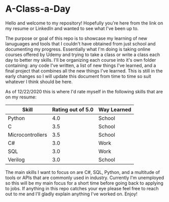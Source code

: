 # A-Class-a-Day

Hello and welcome to my repository!  Hopefully you're here from the link on my resume or LinkedIn and wanted to see what I've been up to.  

The purpose or goal of this repo is to showcase my learning of new lanuguages and tools that I couldn't have obtained from just school and documenting my progress. 
Essentially what I'm doing is taking online courses offered by Udemy and trying to take a class or write a class each day to better my skills. 
I'll be organizing each course into it's own folder containing: any code I've written, a list of new things I've learned, and a final project that combines all the new things I've learned.
This is still in the early changes so I will update this document from time to time so suit whatever I think should be here.  

As of 12/22/2020 this is where I'd rate myself in the following skills that are on my resume:

| Skill  | Rating out of 5.0 | Way Learned |
| ------------- | ------------- | ------------- |
| Python  | 4.0 | School |
| C  | 3.5  | School |
| Microcontrollers | 3.5 | School |
| C#  | 3.0  | Work |
| SQL | 3.0 | Work |
|Verilog | 3.0 | School |

The main skills I want to focus on are C#, SQL, Python, and a multitude of tools or APIs that are commonly used in industry.  Currently I'm unemployed so this will be my main focus for a short time before going back to applying to jobs.
If anything in this repo catches your eye please feel free to reach out to me and I'll gladly explain anything I've worked on.  Enjoy!